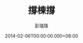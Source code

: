 ---
issue: 56
title: 撐棟撐
author: 彭瑞珠
language: 四縣
date: 2014-02-06T00:00:00.000+08:00
topic: 懷想
difficulty: 2
wikidata: Q98095868
wikidata_link: https://www.wikidata.org/wiki/Q98095868
---